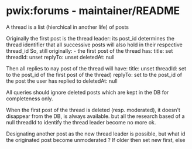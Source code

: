 # pwix:forums - maintainer/README

A thread is a list (hierchical in another life) of posts

Originally the first post is the thread leader: its post_id determines the thread identifier
    that all successive posts will also hold in their respective thread_id
    So, still originally:
    - the first post of the thread has:
        title: set
        threadId: unset
        replyTo: unset
        deletedAt: null

Then all replies to nay post of the thread will have:
        title: unset
        threadId: set to the post_id of the first post of the thread)
        replyTo: set to the post_id of the post the user has replied to
        deletedAt: null

All queries should ignore deleted posts which are kept in the DB for completeness only.

When the first post of the thread is deleted (resp. moderated), it doesn't disappear from the DB, is always available.
but all the research based of a null threadId to identify the thread leader become no more ok.

Designating another post as the new thread leader is possible, but what id the originated post become unmoderated ?
If older then set new first, else

